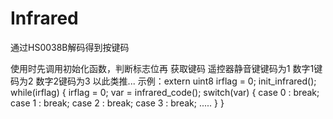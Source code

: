 # Infrared
通过HS0038B解码得到按键码

使用时先调用初始化函数，判断标志位再
获取键码
遥控器静音键键码为1 数字1键码为2 数字2键码为3
以此类推...
示例：extern uint8 irflag = 0;
      init_infrared();
      while(irflag)
      {
      irflag = 0;
      var = infrared_code();
      switch(var)
      {
       case 0 :     break;
       case 1 :     break;
       case 2 :     break;
       case 3 :     break;
        .....
      }
      }
